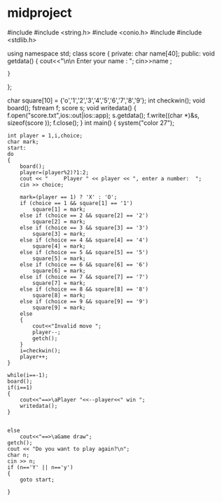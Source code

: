 # midproject
#include <iostream>
#include <string.h>
#include <conio.h>
#include <fstream >
#include <stdlib.h>

using namespace std;
class score
{
    private:
    char name[40];
	public:
	void getdata()
	{
		cout<<"\n\n      Enter your name : "; cin>>name ;

	}

};

char square[10] = {'o','1','2','3','4','5','6','7','8','9'};
int checkwin();
void board();
fstream f; score s;
void writedata()
{
	f.open("score.txt",ios::out|ios::app);
	s.getdata();
	f.write((char *)&s, sizeof(score ));
	f.close();
}
int main()
{
    system("color 27");
    
	int player = 1,i,choice;
	char mark;
	start:
	do
	{
		board();
		player=(player%2)?1:2;
		cout << "     Player " << player << ", enter a number:  ";
		cin >> choice;

		mark=(player == 1) ? 'X' : 'O';
		if (choice == 1 && square[1] == '1')
			square[1] = mark;
		else if (choice == 2 && square[2] == '2')
			square[2] = mark;
		else if (choice == 3 && square[3] == '3')
			square[3] = mark;
		else if (choice == 4 && square[4] == '4')
			square[4] = mark;
		else if (choice == 5 && square[5] == '5')
			square[5] = mark;
		else if (choice == 6 && square[6] == '6')
			square[6] = mark;
		else if (choice == 7 && square[7] == '7')
			square[7] = mark;
		else if (choice == 8 && square[8] == '8')
			square[8] = mark;
		else if (choice == 9 && square[9] == '9')
			square[9] = mark;
		else
		{
			cout<<"Invalid move ";
			player--;
			getch();
		}
		i=checkwin();
		player++;
	}

	while(i==-1);
	board();
	if(i==1)
	{
		cout<<"==>\aPlayer "<<--player<<" win ";
		writedata();
	}


	else
		cout<<"==>\aGame draw";
	getch();
	cout << "Do you want to play again?\n";
	char n;
	cin >> n;
	if (n=='Y' || n=='y')
	{
		goto start;
		
	}
